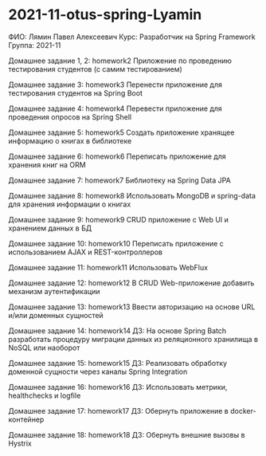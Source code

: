 # 2021-11-otus-spring-Lyamin
ФИО: Лямин Павел Алексеевич
Курс: Разработчик на Spring Framework
Группа: 2021-11

Домашнее задание 1, 2: homework2
Приложение по проведению тестирования студентов (с самим тестированием)

Домашнее задание 3: homework3
Перенести приложение для тестирования студентов на Spring Boot

Домашнее задание 4: homework4
Перевести приложение для проведения опросов на Spring Shell

Домашнее задание 5: homework5
Создать приложение хранящее информацию о книгах в библиотеке

Домашнее задание 6: homework6
Переписать приложение для хранения книг на ORM

Домашнее задание 7: homework7
Библиотеку на Spring Data JPA

Домашнее задание 8: homework8
Использовать MongoDB и spring-data для хранения информации о книгах

Домашнее задание 9: homework9
CRUD приложение с Web UI и хранением данных в БД

Домашнее задание 10: homework10
Переписать приложение с использованием AJAX и REST-контроллеров

Домашнее задание 11: homework11
Использовать WebFlux

Домашнее задание 12: homework12
В CRUD Web-приложение добавить механизм аутентификации

Домашнее задание 13: homework13
Ввести авторизацию на основе URL и/или доменных сущностей

Домашнее задание 14: homework14
ДЗ: На основе Spring Batch разработать процедуру миграции данных из реляционного хранилища в NoSQL или наоборот

Домашнее задание 15: homework15
ДЗ: Реализовать обработку доменной сущности через каналы Spring Integration

Домашнее задание 16: homework16
ДЗ: Использовать метрики, healthchecks и logfile

Домашнее задание 17: homework17
ДЗ: Обернуть приложение в docker-контейнер

Домашнее задание 18: homework18
ДЗ: Обернуть внешние вызовы в Hystrix
